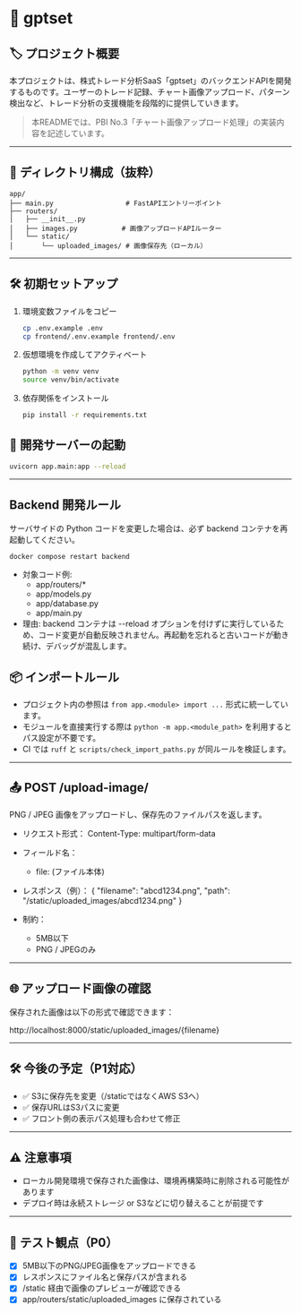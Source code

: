 # 📘 gptset

## 🏷️ プロジェクト概要

本プロジェクトは、株式トレード分析SaaS「gptset」のバックエンドAPIを開発するものです。ユーザーのトレード記録、チャート画像アップロード、パターン検出など、トレード分析の支援機能を段階的に提供していきます。

> 本READMEでは、PBI No.3「チャート画像アップロード処理」の実装内容を記述しています。

---

## 📁 ディレクトリ構成（抜粋）

```
app/
├── main.py                  # FastAPIエントリーポイント
├── routers/
│   ├── __init__.py
│   ├── images.py           # 画像アップロードAPIルーター
│   └── static/
│       └── uploaded_images/ # 画像保存先（ローカル）
```

---

## 🛠 初期セットアップ

1. 環境変数ファイルをコピー
   ```bash
   cp .env.example .env
   cp frontend/.env.example frontend/.env
   ```

2. 仮想環境を作成してアクティベート
   ```bash
   python -m venv venv
   source venv/bin/activate
   ```

3. 依存関係をインストール
   ```bash
   pip install -r requirements.txt
   ```

## 🚀 開発サーバーの起動

```bash
uvicorn app.main:app --reload
```

---

## Backend 開発ルール

サーバサイドの Python コードを変更した場合は、必ず backend コンテナを再起動してください。

```bash
docker compose restart backend
```

- 対象コード例:
  - app/routers/*
  - app/models.py
  - app/database.py
  - app/main.py
- 理由: backend コンテナは --reload オプションを付けずに実行しているため、コード変更が自動反映されません。再起動を忘れると古いコードが動き続け、デバッグが混乱します。

## 📦 インポートルール

- プロジェクト内の参照は `from app.<module> import ...` 形式に統一しています。
- モジュールを直接実行する際は `python -m app.<module_path>` を利用するとパス設定が不要です。
- CI では `ruff` と `scripts/check_import_paths.py` が同ルールを検証します。

---

## 📤 POST /upload-image/

PNG / JPEG 画像をアップロードし、保存先のファイルパスを返します。

- リクエスト形式：
  Content-Type: multipart/form-data

- フィールド名：
  - file: (ファイル本体)

- レスポンス（例）：
  {
    "filename": "abcd1234.png",
    "path": "/static/uploaded_images/abcd1234.png"
  }

- 制約：
  - 5MB以下
  - PNG / JPEGのみ

---

## 🌐 アップロード画像の確認

保存された画像は以下の形式で確認できます：

http://localhost:8000/static/uploaded_images/{filename}

---

## 🛠 今後の予定（P1対応）

- ✅ S3に保存先を変更（/staticではなくAWS S3へ）
- ✅ 保存URLはS3パスに変更
- ✅ フロント側の表示パス処理も合わせて修正

---

## ⚠️ 注意事項

- ローカル開発環境で保存された画像は、環境再構築時に削除される可能性があります
- デプロイ時は永続ストレージ or S3などに切り替えることが前提です

---

## 🧪 テスト観点（P0）

- [x] 5MB以下のPNG/JPEG画像をアップロードできる
- [x] レスポンスにファイル名と保存パスが含まれる
- [x] /static 経由で画像のプレビューが確認できる
- [x] app/routers/static/uploaded_images に保存されている

